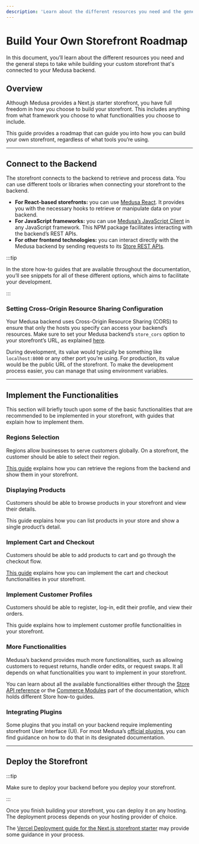 ```yaml
---
description: 'Learn about the different resources you need and the general steps to take while building your custom storefront that's connected to your Medusa backend.'
---
```


# Build Your Own Storefront Roadmap

In this document, you’ll learn about the different resources you need and the general steps to take while building your custom storefront that's connected to your Medusa backend.

## Overview

Although Medusa provides a Next.js starter storefront, you have full freedom in how you choose to build your storefront. This includes anything from what framework you choose to what functionalities you choose to include.

This guide provides a roadmap that can guide you into how you can build your own storefront, regardless of what tools you’re using.

---

## Connect to the Backend

The storefront connects to the backend to retrieve and process data. You can use different tools or libraries when connecting your storefront to the backend.

- **For React-based storefronts:** you can use [Medusa React](../medusa-react/overview.md). It provides you with the necessary hooks to retrieve or manipulate data on your backend.
- **For JavaScript frameworks:** you can use [Medusa’s JavaScript Client](../js-client/overview.md) in any JavaScript framework. This NPM package facilitates interacting with the backend’s REST APIs.
- **For other frontend technologies:** you can interact directly with the Medusa backend by sending requests to its [Store REST APIs](/api/store).

:::tip

In the store how-to guides that are available throughout the documentation, you’ll see snippets for all of these different options, which aims to facilitate your development.

:::

### Setting Cross-Origin Resource Sharing Configuration

Your Medusa backend uses Cross-Origin Resource Sharing (CORS) to ensure that only the hosts you specify can access your backend’s resources. Make sure to set your Medusa backend’s `store_cors` option to your storefront’s URL, as explained [here](../development/backend/configurations.md#storefront-cors).

During development, its value would typically be something like `localhost:8000` or any other port you’re using. For production, its value would be the public URL of the storefront. To make the development process easier, you can manage that using environment variables.

---

## Implement the Functionalities

This section will briefly touch upon some of the basic functionalities that are recommended to be implemented in your storefront, with guides that explain how to implement them.

### Regions Selection

Regions allow businesses to serve customers globally. On a storefront, the customer should be able to select their region.

[This guide](../modules/regions-and-currencies/storefront/use-regions.mdx) explains how you can retrieve the regions from the backend and show them in your storefront.

### Displaying Products

Customers should be able to browse products in your storefront and view their details.

This guide explains how you can list products in your store and show a single product’s detail.

### Implement Cart and Checkout

Customers should be able to add products to cart and go through the checkout flow.

[This guide](../modules/carts-and-checkout/storefront/implement-cart.mdx) explains how you can implement the cart and checkout functionalities in your storefront.

### Implement Customer Profiles

Customers should be able to register, log-in, edit their profile, and view their orders.

This guide explains how to implement customer profile functionalities in your storefront.

### More Functionalities

Medusa’s backend provides much more functionalities, such as allowing customers to request returns, handle order edits, or request swaps. It all depends on what functionalities you want to implement in your storefront.

You can learn about all the available functionalities either through the [Store API reference](/api/store) or the [Commerce Modules](../modules/overview.mdx) part of the documentation, which holds different Store how-to guides.

### Integrating Plugins

Some plugins that you install on your backend require implementing storefront User Interface (UI). For most Medusa’s [official plugins](../plugins/overview.mdx), you can find guidance on how to do that in its designated documentation.

---

## Deploy the Storefront

:::tip

Make sure to deploy your backend before you deploy your storefront.

:::

Once you finish building your storefront, you can deploy it on any hosting. The deployment process depends on your hosting provider of choice.

The [Vercel Deployment guide for the Next.js storefront starter](../deployments/storefront/deploying-next-on-vercel.md) may provide some guidance in your process.
